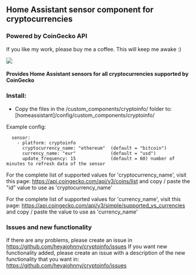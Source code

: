 ## Home Assistant sensor component for cryptocurrencies
### Powered by CoinGecko API

If you like my work, please buy me a coffee. This will keep me awake :)

<a href="https://www.buymeacoffee.com/1v3ckWD" target="_blank"><img src="https://www.buymeacoffee.com/assets/img/custom_images/orange_img.png"></a>

#### Provides Home Assistant sensors for all cryptocurrencies supported by CoinGecko

### Install:
- Copy the files in the /custom_components/cryptoinfo/ folder to: [homeassistant]/config/custom_components/cryptoinfo/

Example config:
```Configuration.yaml:
  sensor:
    - platform: cryptoinfo
      cryptocurrency_name: "ethereum"  (default = "bitcoin")
      currency_name: "eur"             (default = "usd")
      update_frequency: 15             (default = 60) number of minutes to refresh data of the sensor
```

For the complete list of supported values for 'cryptocurrency_name', visit this page:
https://api.coingecko.com/api/v3/coins/list and copy / paste the "id" value to use as 'cryptocurrency_name'

For the complete list of supported values for 'currency_name', visit this page:
https://api.coingecko.com/api/v3/simple/supported_vs_currencies and copy / paste the value to use as 'currency_name'

### Issues and new functionality
If there are any problems, please create an issue in https://github.com/heyajohnny/cryptoinfo/issues
If you want new functionality added, please create an issue with a description of the new functionality that you want in: https://github.com/heyajohnny/cryptoinfo/issues
